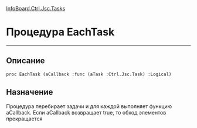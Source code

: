 ﻿---
Link: InfoBoard.Ctrl.Jsc.Tasks.@EachTask
---

<!---  Навигация
[Имя проекта](#) :
-->
[InfoBoard.Ctrl.Jsc.Tasks](Default)

# Процедура EachTask
---

## Описание

    proc EachTask (aCallback :func (aTask :Ctrl.Jsc.Task) :Logical)

<!--
## Аргументы{#Args}

### Аргумент1

Описание аргумента 1
-->

## Назначение

Процедура перебирает задачи и для каждой выполняет функцию aCallback. Если aCallback возвращает true, то обход элементов прекращается

<!--
## Пример

    EachTask...
-->

